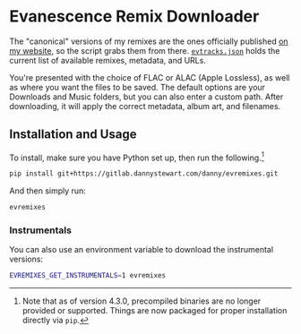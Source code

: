 # Evanescence Remix Downloader

The "canonical" versions of my remixes are the ones officially published [on my website](https://music.dannystewart.com/evanescence/), so the script grabs them from there. [`evtracks.json`](evtracks.json) holds the current list of available remixes, metadata, and URLs.

You're presented with the choice of FLAC or ALAC (Apple Lossless), as well as where you want the files to be saved. The default options are your Downloads and Music folders, but you can also enter a custom path. After downloading, it will apply the correct metadata, album art, and filenames.

## Installation and Usage

To install, make sure you have Python set up, then run the following.[^1]

```bash
pip install git+https://gitlab.dannystewart.com/danny/evremixes.git
```
And then simply run:

```bash
evremixes
```

### Instrumentals

You can also use an environment variable to download the instrumental versions:

```bash
EVREMIXES_GET_INSTRUMENTALS=1 evremixes
```

[^1]: Note that as of version 4.3.0, precompiled binaries are no longer provided or supported. Things are now packaged for proper installation directly via `pip`.
